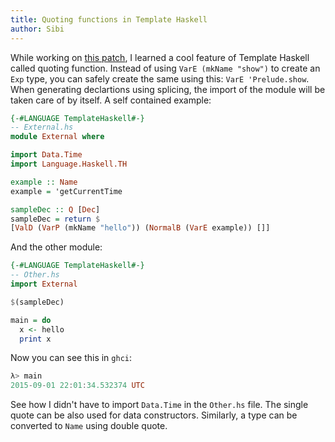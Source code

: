 ```yaml
---
title: Quoting functions in Template Haskell
author: Sibi
---
```


While working on
[this patch](https://github.com/yesodweb/shakespeare/pull/165/files),
I learned a cool feature of Template Haskell called quoting function.
Instead of using `VarE (mkName "show")` to create an `Exp` type, you
can safely create the same using this: `VarE 'Prelude.show`. When
generating declartions using splicing, the import of the module will
be taken care of by itself. A self contained example:

```haskell
{-#LANGUAGE TemplateHaskell#-}
-- External.hs
module External where

import Data.Time
import Language.Haskell.TH

example :: Name
example = 'getCurrentTime

sampleDec :: Q [Dec]
sampleDec = return $
[ValD (VarP (mkName "hello")) (NormalB (VarE example)) []]
```

And the other module:

```haskell
{-#LANGUAGE TemplateHaskell#-}
-- Other.hs
import External

$(sampleDec)

main = do
  x <- hello
  print x
```

Now you can see this in `ghci`:

```haskell
λ> main
2015-09-01 22:01:34.532374 UTC
```

See how I didn't have to import `Data.Time` in the `Other.hs` file.
The single quote can be also used for data constructors. Similarly, a
type can be converted to `Name` using double quote.
